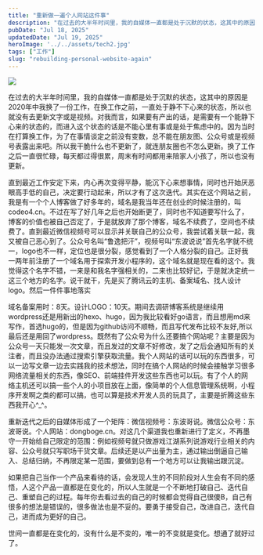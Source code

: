 ```yaml
---
title: "重新做一遍个人网站这件事"
description: "在过去的大半年时间里，我的自媒体一直都是处于沉默的状态，这其中的原因是2020年中我换了一份工作，在换工作之前 [&hellip;]"
pubDate: "Jul 18, 2025"
updatedDate: "Jul 19, 2025"
heroImage: '../../assets/tech2.jpg'
tags: ["工作"]
slug: "rebuilding-personal-website-again"
---
```


![](https://cdn.dongboge.cn/wp-content/uploads/2025/07/1752848007-%E8%BF%AD%E4%BB%A3.jpg?imageMogr2/interlace/1/quality/60)

在过去的大半年时间里，我的自媒体一直都是处于沉默的状态，这其中的原因是2020年中我换了一份工作，在换工作之前，一直处于静不下心来的状态，所以也就没有去更新文字或是视频。对我而言，如果要有产出的话，是需要有一个能静下心来的状态的，而进入这个状态的话是不能心里有事或是处于焦虑中的。因为当时在打算换工作，为了在事情谈定之前没有变数，总不能在朋友图、公众号或是视频号表露出来吧。所以我干脆什么也不更新了，就连朋友圈也不怎么更新。换了工作之后一直很忙碌，每天都过得很累，周末有时间都用来陪家人小孩了，所以也没有更新。

直到最近工作安定下来，内心再次变得平静，能沉下心来想事情，同时也开始厌恶眼高手低的自己，决定要行动起来，所以才有了这次迭代。其实在这个网站之前，我是有一个个人博客做了好多年的，域名是我当年还在创业的时候注册的，叫codeo4.cn。不过在写了好几年之后也开始断更了，同时也不知道要写什么了，博客的价值也被自己否定了，于是就放弃了那个博客，域名不续费了，空间也不续费了。直到最近微信视频号可以显示并关联自己的公众号，我尝试着关联一起，我又被自己恶心到了。公众号名叫“鲁逸把汗”，视频号叫“东波说说”首先名字就不统一，logo也不一样，定位也是很分裂，感觉看到了一个人格分裂的自己。正好我一两年前注册了一个域名用于探索开发小程序的，这个域名就是现在看的这个。我觉得这个名字不错，一来是和我名字强相关的，二来也比较好记，于是就决定统一这三个地方的名字。说干就干，先是买了腾讯云的主机、备案域名、找人设计logo。然后一件件事地落实

域名备案用时：8天。设计LOGO：10天。期间去调研博客系统是继续用wordpress还是用新出的hexo、hugo，因为我比较看好go语言，而且想用md来写作，首选hugo的，但是因为github访问不顺畅，而且写代发布比较不友好,所以最后还是用回了wordpress。既然有了公众号为什么还要搞个网站呢？主要是因为公众号一天只能发一次文章，而且发过的文章不好修改，发了之后会通知所有的关注者，而且没办法通过搜索引擎获取流量。我个人网站的话可以玩的东西很多，可以一边写文章一边去实践我的技术想法，同时在搞个人网站的时候会接触学习很多网络流量相关的东西，像SEO、前端挂件开发这些东西也可以玩。有了个人的网络主机还可以搞一些个人的小项目放在上面，像简单的个人信息管理系统啊，小程序开发啊之类的都可以搞，也可以算是技术开发人员的玩具了，主要是折腾这些东西我开心^\_^。

重新迭代之后的自媒体形成了一个矩阵：微信视频号：东波哥说。微信公众号：东波哥说。个人网站：dongboge.cn。对这几个渠道我也重新进行了定义，不再墨守一开始给自己限定的范围：例如视频号就只做游戏江湖系列说游戏行业相关的内容、公众号就只写职场干货文章。后续还是以产出量为主，通过输出倒逼自己输入、总结归纳，不再限定某一范围，要做到总有一个地方可以让我输出跟沉淀。

如果把自己当作一个产品来看待的话，会发现人生的不同阶段对人生会有不同的感悟，人这个产品一直都是在变化的，所以人生就是一个不断地打破自己、迭代自己、重塑自己的过程。每年你去看过去的自己的时候都会觉得自己很傻B，自己有很多的想法是错误的，很多做法也是不妥的。要勇于接受自己，改进自己，迭代自己，进而成为更好的自己。

世间一直都是在变化的，没有什么是不变的，唯一的不变就是变化。想通了就好过了。